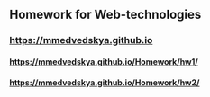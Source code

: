 ## Homework for Web-technologies
### https://mmedvedskya.github.io

#### https://mmedvedskya.github.io/Homework/hw1/
#### https://mmedvedskya.github.io/Homework/hw2/
